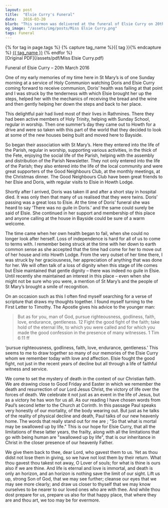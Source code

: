 ```yaml
---
layout: post
title:  "Elsie Curry's Funeral"
date:   2016-03-20
blurb: "This sermon was delivered at the funeral of Elsie Curry on 20th March 2016. It recounts the life of Elsie and her twin sister Doris, their contribution to the community, and their unwavering faith. The sermon also reflects on the acceptance of mortality and the Christian belief in eternal life."
og_image: "/assets/img/posts/Miss Elsie Curry.png"
tags: Funeral
---    
```

<div class="tag-pills">
  {% for tag in page.tags %}
    {% capture tag_name %}{{ tag }}{% endcapture %}
    <a href="{{ site.baseurl }}/tag/{{ tag_name | slugify }}" class="tag-pill">{{ tag_name }}</a>
  {% endfor %}
</div>
[Original PDF](/assets/pdf/Miss Elsie Curry.pdf)

Funeral of Elsie Curry – 20th March 2016

One of my early memories of my time here in St Mary’s is of one Sunday morning at a service of Holy Communion watching Doris and Elsie Curry coming forward to receive communion, Doris’ health was failing at that point and I was struck by the tenderness with which Elsie brought her up the steps, helped her with the mechanics of receiving the bread and the wine and then gently helping her down the steps and back to her place.

This delightful pair had lived most of their lives in Rathmines. There they had been active members of Holy Trinity, helping with Sunday School, regular in worship. Then one summer’s day they came out to Howth for a drive and were so taken with this part of the world that they decided to look at some of the new houses being built and moved here to Bayside.

So began their association with St Mary’s. Here they entered into the life of the Parish, regular in worship, supporting various activities, in the thick of the Fete, enjoying the social life of the Parish, helping with the assembly and distribution of the Parish Newsletter. They not only entered into the life of the Parish; they also entered into the life of the local community and were great supporters of the Good Neighbours Club, at the monthly meetings, at the Christmas dinner. The Good Neighbours Club have been great friends to her Elsie and Doris, with regular visits to Elsie in Howth Lodge.

Shortly after I arrived, Doris was taken ill and after a short stay in hospital died. It was only then that many of us realised that they were twins. Doris’ passing was a great loss to Elsie. At the time of Doris’ funeral she was heard to say ‘There was no guile in Doris.’ and the same could surely be said of Elsie. She continued in her support and membership of this place and anyone calling at the house in Bayside could be sure of a warm welcome.

The time came when her own health began to fail, when she could no longer look after herself. Loss of independence is hard for all of us to come to terms with. I remember being struck at the time with her down to earth common sense as she accepted that the time had come for her to move out of her house and into Howth Lodge. From the very outset of her time there, I was struck by her graciousness, her appreciation of anything that was done for her. We will often talk of a loss of dignity when this stage of life comes but Elsie maintained that gentle dignity – there was indeed no guile in Elsie. Until recently she maintained an interest in this place – even when she might not be sure who you were, a mention of St Mary’s and the people of St Mary’s brought a smile of recognition.

On an occasion such as this I often find myself searching for a verse of scripture that draws my thoughts together. I found myself turning to the First Letter to Timothy. The Apostle gives his advice to the younger man:

> But as for you, man of God, pursue righteousness, godliness, faith, love, endurance, gentleness. 12 Fight the good fight of the faith; take hold of the eternal life, to which you were called and for which you made the good confession in the presence of many witnesses. 1 Tim 6:11 ff

‘pursue righteousness, godliness, faith, love, endurance, gentleness.’ This seems to me to draw together so many of our memories of the Elsie Curry whom we remember today with love and affection. Elsie fought the good fight, not just in the recent years of decline but all through a life of faithful witness and service.

We come to set the mystery of death in the context of our Christian faith. We are drawing close to Good Friday and Easter in which we remember the death and resurrection of our Lord Jesus Christ, the victory of life over the forces of death. We celebrate it not just as an event in the life of Jesus, but as a victory he has won for us all. As our reading I have chosen words from Paul’s second letter to the Church at Corinth. In this passage Paul speaks very honestly of our mortality, of the body wearing out. But just as he talks of the reality of physical decline and death, Paul talks of our new heavenly home. The words that really stand out for me are ; "So that what is mortal may be swallowed up by life." This is our hope for Elsie Curry, that all the limitations of these latter years, the frailty, along with all the limitations that go with being human are "swallowed up by life", that is our inheritance in Christ in the closer presence of our heavenly Father.

We give them back to thee, dear Lord, who gavest them to us. Yet as thou didst not lose them in giving, so we have not lost them by their return. What thou gavest thou takest not away, O Lover of souls; for what is thine is ours also if we are thine. And life is eternal and love is immortal, and death is only an horizon, and an horizon is nothing save the limit of our sight. Lift us up, strong Son of God, that we may see further; cleanse our eyes that we may see more clearly; and draw us closer to thyself that we may know ourselves to be nearer to our loved ones who are with thee. And while thou dost prepare for us, prepare us also for that happy place, that where they are and thou art, we too may be for evermore.
